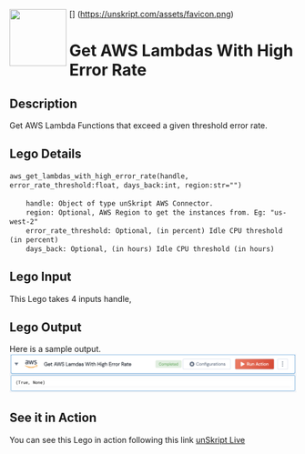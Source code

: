 [<img align="left" src="https://unskript.com/assets/favicon.png" width="100" height="100" style="padding-right: 5px">]
(https://unskript.com/assets/favicon.png)
<h1>Get AWS Lambdas With High Error Rate</h1>

## Description
Get AWS Lambda Functions that exceed a given threshold error rate.

## Lego Details
	aws_get_lambdas_with_high_error_rate(handle, error_rate_threshold:float, days_back:int, region:str="")

		handle: Object of type unSkript AWS Connector.
		region: Optional, AWS Region to get the instances from. Eg: "us-west-2"
		error_rate_threshold: Optional, (in percent) Idle CPU threshold (in percent)
		days_back: Optional, (in hours) Idle CPU threshold (in hours)



## Lego Input
This Lego takes 4 inputs handle,

## Lego Output
Here is a sample output.
<img src="./1.png">

## See it in Action

You can see this Lego in action following this link [unSkript Live](https://us.app.unskript.io)